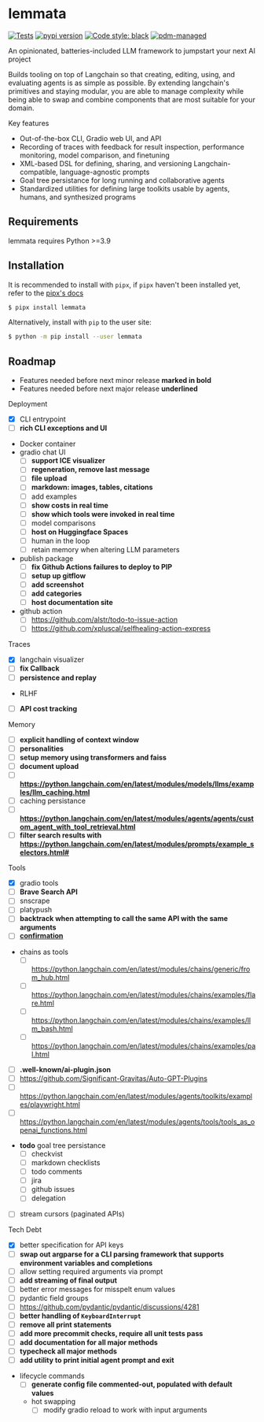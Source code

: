 # lemmata

[![Tests](https://github.com/abondrn/lemmata/workflows/Tests/badge.svg)](https://github.com/abondrn/lemmata/actions?query=workflow%3Aci)
[![pypi version](https://img.shields.io/pypi/v/lemmata.svg)](https://pypi.org/project/lemmata/)
[![Code style: black](https://img.shields.io/badge/code%20style-black-000000.svg)](https://github.com/psf/black)
[![pdm-managed](https://img.shields.io/badge/pdm-managed-blueviolet)](https://pdm.fming.dev)

An opinionated, batteries-included LLM framework to jumpstart your next AI project

Builds tooling on top of Langchain so that creating, editing, using, and evaluating agents is as simple as possible. By extending langchain's primitives and staying modular, you are able to manage complexity while being able to swap and combine components that are most suitable for your domain.

Key features
 - Out-of-the-box CLI, Gradio web UI, and API
 - Recording of traces with feedback for result inspection, performance monitoring, model comparison, and finetuning
 - XML-based DSL for defining, sharing, and versioning Langchain-compatible, language-agnostic prompts
 - Goal tree persistance for long running and collaborative agents
 - Standardized utilities for defining large toolkits usable by agents, humans, and synthesized programs

## Requirements

lemmata requires Python >=3.9

## Installation

It is recommended to install with `pipx`, if `pipx` haven't been installed yet, refer to the [pipx's docs](https://github.com/pipxproject/pipx)

```bash
$ pipx install lemmata
```

Alternatively, install with `pip` to the user site:

```bash
$ python -m pip install --user lemmata
```

## Roadmap

 - Features needed before next minor release **marked in bold**
 - Features needed before next major release __underlined__

Deployment
   - [x] CLI entrypoint
   - [ ] **rich CLI exceptions and UI**
   - Docker container
   - gradio chat UI
     - [ ] **support ICE visualizer**
     - [ ] **regeneration, remove last message**
     - [ ] **file upload**
     - [ ] **markdown: images, tables, citations**
     - [ ] add examples
     - [ ] **show costs in real time**
     - [ ] __show which tools were invoked in real time__
     - [ ] model comparisons
     - [ ] __host on Huggingface Spaces__
     - [ ] human in the loop
     - [ ] retain memory when altering LLM parameters
   - publish package
     - [ ] **fix Github Actions failures to deploy to PIP**
     - [ ] **setup up gitflow**
     - [ ] __add screenshot__
     - [ ] __add categories__
     - [ ] __host documentation site__
   - github action
     - [ ] https://github.com/alstr/todo-to-issue-action
     - [ ] https://github.com/xpluscal/selfhealing-action-express

Traces
   - [x] langchain visualizer
   - [ ] **fix Callback**
   - [ ] __persistence and replay__
   - RLHF
   - [ ] __API cost tracking__

Memory
   - [ ] **explicit handling of context window**
   - [ ] __personalities__
   - [ ] **setup memory using transformers and faiss**
   - [ ] __document upload__
   - [ ] __https://python.langchain.com/en/latest/modules/models/llms/examples/llm_caching.html__
   - [ ] caching persistance
   - [ ] **https://python.langchain.com/en/latest/modules/agents/agents/custom_agent_with_tool_retrieval.html**
   - [ ] __filter search results with https://python.langchain.com/en/latest/modules/prompts/example_selectors.html#__

Tools
   - [X] gradio tools
   - [ ] **Brave Search API**
   - [ ] snscrape
   - [ ] platypush
   - [ ] __backtrack when attempting to call the same API with the same arguments__
   - [ ] **[confirmation](https://python.langchain.com/en/latest/modules/agents/tools/human_approval.html)**
   - chains as tools
     - [ ] https://python.langchain.com/en/latest/modules/chains/generic/from_hub.html
     - [ ] https://python.langchain.com/en/latest/modules/chains/examples/flare.html
     - [ ] https://python.langchain.com/en/latest/modules/chains/examples/llm_bash.html
     - [ ] https://python.langchain.com/en/latest/modules/chains/examples/pal.html
   - [ ] __.well-known/ai-plugin.json__
   - [ ] https://github.com/Significant-Gravitas/Auto-GPT-Plugins
   - [ ] https://python.langchain.com/en/latest/modules/agents/toolkits/examples/playwright.html
   - [ ] https://python.langchain.com/en/latest/modules/agents/tools/tools_as_openai_functions.html
   - __todo__ goal tree persistance
     - [ ] checkvist
     - [ ] markdown checklists
     - [ ] todo comments
     - [ ] jira
     - [ ] github issues
     - [ ] delegation
   - [ ] stream cursors (paginated APIs)

Tech Debt
   - [X] better specification for API keys
   - [ ] **swap out argparse for a CLI parsing framework that supports environment variables and completions**
   - [ ] allow setting required arguments via prompt
   - [ ] __add streaming of final output__
   - [ ] better error messages for misspelt enum values
   - [ ] pydantic field groups
   - [ ] https://github.com/pydantic/pydantic/discussions/4281
   - [ ] **better handling of `KeyboardInterrupt`**
   - [ ] **remove all print statements**
   - [ ] **add more precommit checks, require all unit tests pass**
   - [ ] __add documentation for all major methods__
   - [ ] __typecheck all major methods__
   - [ ] **add utility to print initial agent prompt and exit**
   - lifecycle commands
     - [ ] **generate config file commented-out, populated with default values**
     - hot swapping
       - [ ] modify gradio reload to work with input arguments
